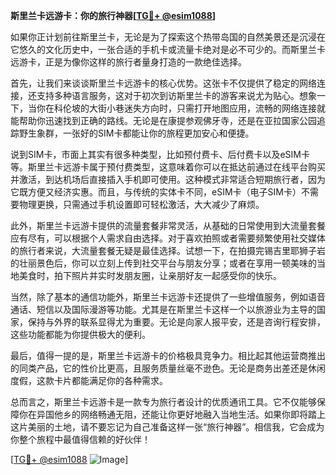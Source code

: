 **斯里兰卡远游卡：你的旅行神器[[TG💪+ @esim1088](https://t.me/s/esim1088)]**

如果你正计划前往斯里兰卡，无论是为了探索这个热带岛国的自然美景还是沉浸在它悠久的文化历史中，一张合适的手机卡或流量卡绝对是必不可少的。而斯里兰卡远游卡，正是为像你这样的旅行者量身打造的一款绝佳选择。

首先，让我们来谈谈斯里兰卡远游卡的核心优势。这张卡不仅提供了稳定的网络连接，还支持多种语言服务，这对于初次到访斯里兰卡的游客来说尤为贴心。想象一下，当你在科伦坡的大街小巷迷失方向时，只需打开地图应用，流畅的网络连接就能帮助你迅速找到正确的路线。无论是在康提参观佛牙寺，还是在亚拉国家公园追踪野生象群，一张好的SIM卡都能让你的旅程更加安心和便捷。

说到SIM卡，市面上其实有很多种类型，比如预付费卡、后付费卡以及eSIM卡等。斯里兰卡远游卡属于预付费类型，这意味着你可以在抵达前通过在线平台购买并激活，到达机场后直接插入手机即可使用。这种模式非常适合短期旅行者，因为它既方便又经济实惠。而且，与传统的实体卡不同，eSIM卡（电子SIM卡）不需要物理更换，只需通过手机设置即可轻松激活，大大减少了麻烦。

此外，斯里兰卡远游卡提供的流量套餐非常灵活，从基础的日常使用到大流量套餐应有尽有，可以根据个人需求自由选择。对于喜欢拍照或者需要频繁使用社交媒体的旅行者来说，大流量套餐无疑是最佳选择。试想一下，在拍摄完锡吉里耶狮子岩的壮丽景色后，你可以立刻上传到社交平台与朋友分享；或者在享用一顿美味的当地美食时，拍下照片并实时发朋友圈，让亲朋好友一起感受你的快乐。

当然，除了基本的通信功能外，斯里兰卡远游卡还提供了一些增值服务，例如语音通话、短信以及国际漫游等功能。尤其是在斯里兰卡这样一个以旅游业为主导的国家，保持与外界的联系显得尤为重要。无论是向家人报平安，还是咨询行程安排，这些功能都能为你提供极大的便利。

最后，值得一提的是，斯里兰卡远游卡的价格极具竞争力。相比起其他运营商推出的同类产品，它的性价比更高，且服务质量丝毫不逊色。无论是商务出差还是休闲度假，这款卡片都能满足你的各种需求。

总而言之，斯里兰卡远游卡是一款专为旅行者设计的优质通讯工具。它不仅能够保障你在异国他乡的网络畅通无阻，还能让你更好地融入当地生活。如果你即将踏上这片美丽的土地，请不要忘记为自己准备这样一张“旅行神器”。相信我，它会成为你整个旅程中最值得信赖的好伙伴！

[[TG💪+ @esim1088](https://t.me/s/esim1088) ![Image](https://i.postimg.cc/4NQfJmqS/Snipaste-2025-05-13-00-14-12.png)]
